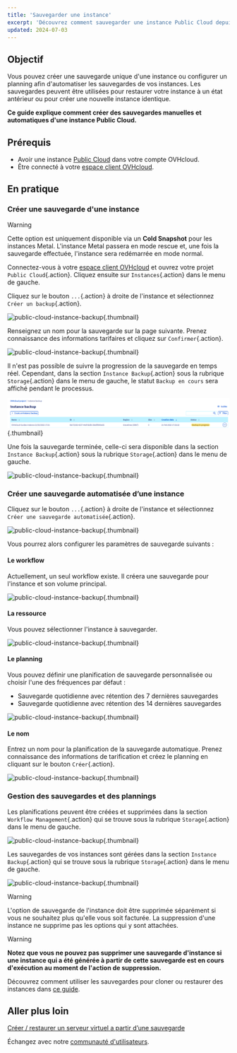 ```yaml
---
title: 'Sauvegarder une instance'
excerpt: 'Découvrez comment sauvegarder une instance Public Cloud depuis votre espace client OVHcloud'
updated: 2024-07-03
---
```


## Objectif

Vous pouvez créer une sauvegarde unique d'une instance ou configurer un planning afin d'automatiser les sauvegardes de vos instances. Les sauvegardes peuvent être utilisées pour restaurer votre instance à un état antérieur ou pour créer une nouvelle instance identique.

**Ce guide explique comment créer des sauvegardes manuelles et automatiques d'une instance Public Cloud.**

## Prérequis

- Avoir une instance [Public Cloud](https://www.ovhcloud.com/fr/public-cloud/) dans votre compte OVHcloud.
- Être connecté à votre [espace client OVHcloud](/links/manager).

## En pratique

### Créer une sauvegarde d'une instance

> [!warning]
> Cette option est uniquement disponible via un **Cold Snapshot** pour les instances Metal. L'instance Metal passera en mode rescue et, une fois la sauvegarde effectuée, l'instance sera redémarrée en mode normal.
>

Connectez-vous à votre [espace client OVHcloud](/links/manager) et ouvrez votre projet `Public Cloud`{.action}. Cliquez ensuite sur `Instances`{.action} dans le menu de gauche.

Cliquez sur le bouton `...`{.action} à droite de l'instance et sélectionnez `Créer un backup`{.action}.

![public-cloud-instance-backup](images/createbackup1.png){.thumbnail}

Renseignez un nom pour la sauvegarde sur la page suivante. Prenez connaissance des informations tarifaires et cliquez sur `Confirmer`{.action}.

![public-cloud-instance-backup](images/createbackup2.png){.thumbnail}

Il n'est pas possible de suivre la progression de la sauvegarde en temps réel. Cependant, dans la section `Instance Backup`{.action} sous la rubrique `Storage`{.action} dans le menu de gauche, le statut `Backup en cours` sera affiché pendant le processus.

![public-cloud-instance-backup](images/backup_in_progress.png){.thumbnail}

Une fois la sauvegarde terminée, celle-ci sera disponible dans la section `Instance Backup`{.action} sous la rubrique `Storage`{.action} dans le menu de gauche.

![public-cloud-instance-backup](images/createbackup3.png){.thumbnail}

### Créer une sauvegarde automatisée d’une instance

Cliquez sur le bouton `...`{.action} à droite de l'instance et sélectionnez `Créer une sauvegarde automatisée`{.action}.

![public-cloud-instance-backup](images/createbackup4.png){.thumbnail}

Vous pourrez alors configurer les paramètres de sauvegarde suivants :

#### **Le workflow** 

Actuellement, un seul workflow existe. Il créera une sauvegarde pour l'instance et son volume principal.

![public-cloud-instance-backup](images/createbackup5.png){.thumbnail}

#### **La ressource** 

Vous pouvez sélectionner l'instance à sauvegarder.

![public-cloud-instance-backup](images/createbackup6.png){.thumbnail}

#### **Le planning** 

Vous pouvez définir une planification de sauvegarde personnalisée ou choisir l'une des fréquences par défaut :

- Sauvegarde quotidienne avec rétention des 7 dernières sauvegardes
- Sauvegarde quotidienne avec rétention des 14 dernières sauvegardes

![public-cloud-instance-backup](images/createbackup7.png){.thumbnail}

#### **Le nom** 

Entrez un nom pour la planification de la sauvegarde automatique. Prenez connaissance des informations de tarification et créez le planning en cliquant sur le bouton `Créer`{.action}.
 
![public-cloud-instance-backup](images/createbackup8.png){.thumbnail}

### Gestion des sauvegardes et des plannings

Les planifications peuvent être créées et supprimées dans la section `Workflow Management`{.action} qui se trouve sous la rubrique `Storage`{.action} dans le menu de gauche.

![public-cloud-instance-backup](images/createbackup9.png){.thumbnail}

Les sauvegardes de vos instances sont gérées dans la section `Instance Backup`{.action} qui se trouve sous la rubrique `Storage`{.action} dans le menu de gauche.

![public-cloud-instance-backup](images/createbackup10.png){.thumbnail}

> [!warning]
> L'option de sauvegarde de l'instance doit être supprimée séparément si vous ne souhaitez plus qu'elle vous soit facturée. La suppression d'une instance ne supprime pas les options qui y sont attachées.
>

> [!warning]
> **Notez que vous ne pouvez pas supprimer une sauvegarde d'instance si une instance qui a été générée à partir de cette sauvegarde est en cours d'exécution au moment de l'action de suppression.**

Découvrez comment utiliser les sauvegardes pour cloner ou restaurer des instances dans [ce guide](/pages/public_cloud/compute/create_restore_a_virtual_server_with_a_backup).

## Aller plus loin

[Créer / restaurer un serveur virtuel a partir d’une sauvegarde](/pages/public_cloud/compute/create_restore_a_virtual_server_with_a_backup)

Échangez avec notre [communauté d'utilisateurs](/links/community).
